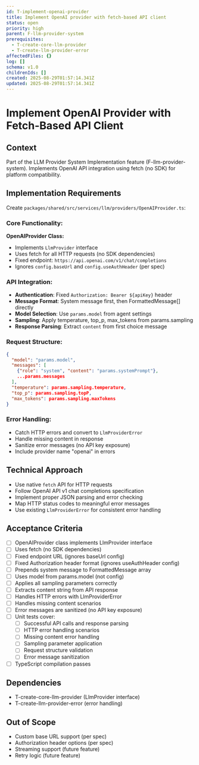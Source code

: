 ```yaml
---
id: T-implement-openai-provider
title: Implement OpenAI provider with fetch-based API client
status: open
priority: high
parent: F-llm-provider-system
prerequisites:
  - T-create-core-llm-provider
  - T-create-llm-provider-error
affectedFiles: {}
log: []
schema: v1.0
childrenIds: []
created: 2025-08-29T01:57:14.341Z
updated: 2025-08-29T01:57:14.341Z
---
```


# Implement OpenAI Provider with Fetch-Based API Client

## Context

Part of the LLM Provider System Implementation feature (F-llm-provider-system). Implements OpenAI API integration using fetch (no SDK) for platform compatibility.

## Implementation Requirements

Create `packages/shared/src/services/llm/providers/OpenAIProvider.ts`:

### Core Functionality:

**OpenAIProvider Class:**

- Implements `LlmProvider` interface
- Uses fetch for all HTTP requests (no SDK dependencies)
- Fixed endpoint: `https://api.openai.com/v1/chat/completions`
- Ignores `config.baseUrl` and `config.useAuthHeader` (per spec)

### API Integration:

- **Authentication**: Fixed `Authorization: Bearer ${apiKey}` header
- **Message Format**: System message first, then FormattedMessage[] directly
- **Model Selection**: Use `params.model` from agent settings
- **Sampling**: Apply temperature, top_p, max_tokens from params.sampling
- **Response Parsing**: Extract `content` from first choice message

### Request Structure:

```json
{
  "model": "params.model",
  "messages": [
    {"role": "system", "content": "params.systemPrompt"},
    ...params.messages
  ],
  "temperature": params.sampling.temperature,
  "top_p": params.sampling.topP,
  "max_tokens": params.sampling.maxTokens
}
```

### Error Handling:

- Catch HTTP errors and convert to `LlmProviderError`
- Handle missing content in response
- Sanitize error messages (no API key exposure)
- Include provider name "openai" in errors

## Technical Approach

- Use native `fetch` API for HTTP requests
- Follow OpenAI API v1 chat completions specification
- Implement proper JSON parsing and error checking
- Map HTTP status codes to meaningful error messages
- Use existing `LlmProviderError` for consistent error handling

## Acceptance Criteria

- [ ] OpenAIProvider class implements LlmProvider interface
- [ ] Uses fetch (no SDK dependencies)
- [ ] Fixed endpoint URL (ignores baseUrl config)
- [ ] Fixed Authorization header format (ignores useAuthHeader config)
- [ ] Prepends system message to FormattedMessage array
- [ ] Uses model from params.model (not config)
- [ ] Applies all sampling parameters correctly
- [ ] Extracts content string from API response
- [ ] Handles HTTP errors with LlmProviderError
- [ ] Handles missing content scenarios
- [ ] Error messages are sanitized (no API key exposure)
- [ ] Unit tests cover:
  - [ ] Successful API calls and response parsing
  - [ ] HTTP error handling scenarios
  - [ ] Missing content error handling
  - [ ] Sampling parameter application
  - [ ] Request structure validation
  - [ ] Error message sanitization
- [ ] TypeScript compilation passes

## Dependencies

- T-create-core-llm-provider (LlmProvider interface)
- T-create-llm-provider-error (error handling)

## Out of Scope

- Custom base URL support (per spec)
- Authorization header options (per spec)
- Streaming support (future feature)
- Retry logic (future feature)
